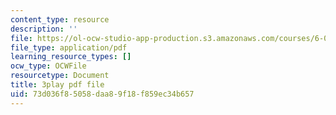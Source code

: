 ```yaml
---
content_type: resource
description: ''
file: https://ol-ocw-studio-app-production.s3.amazonaws.com/courses/6-042j-mathematics-for-computer-science-spring-2015/73d036f85058daa89f18f859ec34b657_UroprmQHTLc.pdf
file_type: application/pdf
learning_resource_types: []
ocw_type: OCWFile
resourcetype: Document
title: 3play pdf file
uid: 73d036f8-5058-daa8-9f18-f859ec34b657
---
```

